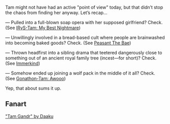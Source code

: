 <!-- title: Tam Gandr -->
<!-- status: Alive -->

Tam might not have had an active "point of view" today, but that didn’t stop the chaos from finding her anyway. Let’s recap...

— Pulled into a full-blown soap opera with her supposed girlfriend? Check.
(See [IRyS-Tam: My Best Nightmare](#edge:irys-kronii))

— Unwillingly involved in a bread-based cult where people are brainwashed into becoming baked goods? Check.
(See [Peasant The Bae](#node:bae))

— Thrown headfirst into a sibling drama that teetered dangerously close to something out of an ancient royal family tree (incest—for short)? Check.
(See [Immerkind](#node:cecilia))

— Somehow ended up joining a wolf pack in the middle of it all? Check.
(See [Gonathon-Tam: Awooo](#edge:kronii-gigi))

Yep, that about sums it up.

## Fanart

["Tam Gandr" by Daaku](https://x.com/koizumi_arata/status/1918528170237558813)